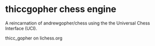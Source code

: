 # thiccgopher chess engine

A reincarnation of andrewgopher/chess using the the Universal Chess Interface (UCI).

thicc_gopher on lichess.org